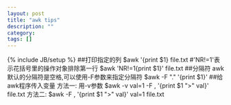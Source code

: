 ```yaml
---
layout: post
title: "awk tips"
description: ""
category: 
tags: []
---
```

{% include JB/setup %}
##打印指定的列
    $awk '{print $1} file.txt
    #'NR!=1'表示花括号里的操作对象排除第一行
    $awk 'NR!=1{print $1}' file.txt
##分隔符
awk默认的分隔符是空格,可以使用-F参数来指定分隔符
    $awk -F "." '{print $1}'
##给awk程序传入变量
    方法一: 用-v参数
    $awk -v val=1 -F , '{print $1 ">" val}' file.txt
    方法二:
    $awk -F , '{print $1 ">" val}' val=1 file.txt

